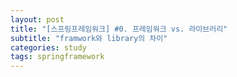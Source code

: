 ```yaml
---
layout: post
title: "[스프링프레임워크] #0. 프레임워크 vs. 라이브러리"
subtitle: "framwork와 library의 차이"
categories: study
tags: springframework
---
```


